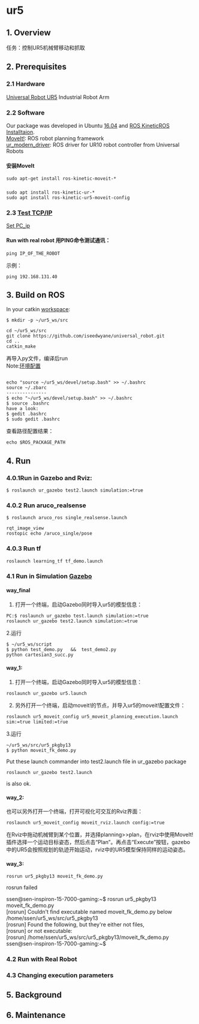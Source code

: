 # ur5

## 1. Overview
任务：控制UR5机械臂移动和抓取
## 2. Prerequisites
### 2.1 Hardware
[Universal Robot UR5](https://www.universal-robots.com/products/ur5-robot/) Industrial Robot Arm

### 2.2 Software
Our package was developed in Ubuntu [16.04](http://releases.ubuntu.com/16.04/) and [ROS Kinetic](http://wiki.ros.org/cn/ROS/Tutorials/)[ROS Installtaion](http://wiki.ros.org/ROS/Installation).  
[MoveIt!](http://docs.ros.org/kinetic/api/moveit_tutorials/html/index.html): ROS robot planning framework  
[ur_modern_driver](https://github.com/ros-industrial/ur_modern_driver): ROS driver for UR10 robot controller from Universal Robots

#### 安装MoveIt
```
sudo apt-get install ros-kinetic-moveit-*
```
### 
```
sudo apt install ros-kinetic-ur-*
sudo apt install ros-kinetic-ur5-moveit-config 

```

### 2.3 [Test TCP/IP](http://wiki.ros.org/universal_robot/Tutorials/Getting%20Started%20with%20a%20Universal%20Robot%20and%20ROS-Industrial)
[Set PC_ip](https://github.com/GJXS1980/Lab409_RUR/blob/master/%E7%A7%BB%E5%8A%A8%E5%B9%B3%E5%8F%B0%E4%BD%BF%E7%94%A8%E6%95%99%E7%A8%8BV3.0.md)
 

#### Run with real robot 用PING命令测试通讯：  
``` 
ping IP_OF_THE_ROBOT
``` 
示例：
``` 
ping 192.168.131.40
``` 
## 3. Build on ROS

In your catkin [workspace](http://wiki.ros.org/catkin/Tutorials/create_a_workspace): 
``` 
$ mkdir -p ~/ur5_ws/src

cd ~/ur5_ws/src
git clone https://github.com/iseedwyane/universal_robot.git
cd ..
catkin_make
``` 
再导入py文件，编译后run  
Note:[环境配置](http://wiki.ros.org/cn/kinetic/Installation/Ubuntu)
```

echo "source ~/ur5_ws/devel/setup.bash" >> ~/.bashrc
source ~/.zbarc
---------------
$ echo "~/ur5_ws/devel/setup.bash" >> ~/.bashrc
$ source .bashrc 
have a look:
$ gedit .bashrc
$ sudo gedit .bashrc

```
查看路径配置结果：
```
echo $ROS_PACKAGE_PATH 
```
## 4. Run 
### 4.0.1Run in Gazebo and Rviz:
```
$ roslaunch ur_gazebo test2.launch simulation:=true

```
### 4.0.2 Run aruco_realsense
```
$ roslaunch aruco_ros single_realsense.launch
```
```
rqt_image_view 
rostopic echo /aruco_single/pose
```
### 4.0.3 Run tf
```
roslaunch learning_tf tf_demo.launch
```

### 4.1 Run in Simulation [Gazebo](http://wiki.ros.org/ur_gazebo)
#### way_final
1. 打开一个终端，启动Gazebo同时导入ur5的模型信息：
``` 
PC:$ roslaunch ur_gazebo test.launch simulation:=true
roslaunch ur_gazebo test2.launch simulation:=true
```  
2.运行
``` 
$ ~/ur5_ws/script
$ python test_demo.py   &&  test_demo2.py   
python cartesian3_succ.py
```  
#### way_1: 
1. 打开一个终端，启动Gazebo同时导入ur5的模型信息：
``` 
roslaunch ur_gazebo ur5.launch
``` 
2. 另外打开一个终端，启动moveit!的节点，并导入ur5的moveit!配置文件：
``` 
roslaunch ur5_moveit_config ur5_moveit_planning_execution.launch sim:=true limited:=true
``` 
3.运行
``` 
~/ur5_ws/src/ur5_pkgby13
$ python moveit_fk_demo.py
```  
Put these launch commander into test2.launch file in ur_gazebo package
```
roslaunch ur_gazebo test2.launch
```
is also ok.

#### way_2: 
也可以另外打开一个终端，打开可视化可交互的Rviz界面：  
``` 
roslaunch ur5_moveit_config moveit_rviz.launch config:=true
```   
在Rviz中拖动机械臂到某个位置，并选择planning>>plan，在rviz中使用MoveIt!插件选择一个运动目标姿态，然后点击“Plan”。再点击“Execute”按钮，gazebo中的UR5会按照规划的轨迹开始运动，rviz中的UR5模型保持同样的运动姿态。
#### way_3: 
``` 
rosrun ur5_pkgby13 moveit_fk_demo.py
``` 
 rosrun failed  

ssen@sen-inspiron-15-7000-gaming:~$ rosrun ur5_pkgby13 moveit_fk_demo.py  
[rosrun] Couldn't find executable named moveit_fk_demo.py below /home/ssen/ur5_ws/src/ur5_pkgby13  
[rosrun] Found the following, but they're either not files,  
[rosrun] or not executable:  
[rosrun]   /home/ssen/ur5_ws/src/ur5_pkgby13/moveit_fk_demo.py  
ssen@sen-inspiron-15-7000-gaming:~$   

### 4.2 Run with Real Robot


### 4.3 Changing execution parameters


## 5. Background

## 6. Maintenance
